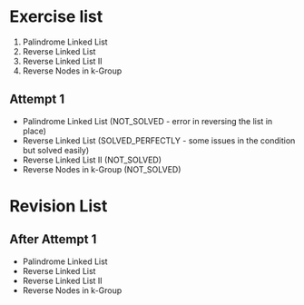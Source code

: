# Exercise list
1. Palindrome Linked List
2. Reverse Linked List
3. Reverse Linked List II
4. Reverse Nodes in k-Group

## Attempt 1
* Palindrome Linked List (NOT_SOLVED - error in reversing the list in place)
* Reverse Linked List (SOLVED_PERFECTLY - some issues in the condition but solved easily)
* Reverse Linked List II (NOT_SOLVED)
* Reverse Nodes in k-Group (NOT_SOLVED)

# Revision List
## After Attempt 1
* Palindrome Linked List
* Reverse Linked List
* Reverse Linked List II
* Reverse Nodes in k-Group